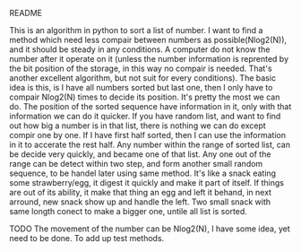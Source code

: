 README

This is an algorithm in python to sort a list of number. I want to find a method which need less compair between numbers as possible(Nlog2(N)), and it should be steady in any conditions.
A computer do not know the number after it operate on it (unless the number information is reprented by the bit position of the storage, in this way no compair is needed. That's another excellent algorithm, but not suit for every conditions). The basic idea is this, is I have all numbers sorted but last one, then I only have to compair Nlog2(N) times to decide its position. It's pretty the most we can do. The position of the sorted sequence have information in it, only with that information we can do it quicker. If you have random list, and want to find out how big a number is in that list, there is nothing we can do except compir one by one.
If I have first half sorted, then I can use the information in it to accerate the rest half.  Any number within the range of sorted list, can be decide very quickly, and became one of that list. Any one out of the range can be detect within two step, and form another small random sequence, to be handel later using same method.
It's like a snack eating some strawberry/egg, it digest it quickly and make it part of itself. If things are out of its ability, it make that thing an egg and left it behand, in next arround, new snack show up and handle the left. Two small snack with same longth conect to make a bigger one, untile all list is sorted.

TODO
The movement of the number can be Nlog2(N), I have some idea, yet need to be done.
To add up test methods.
